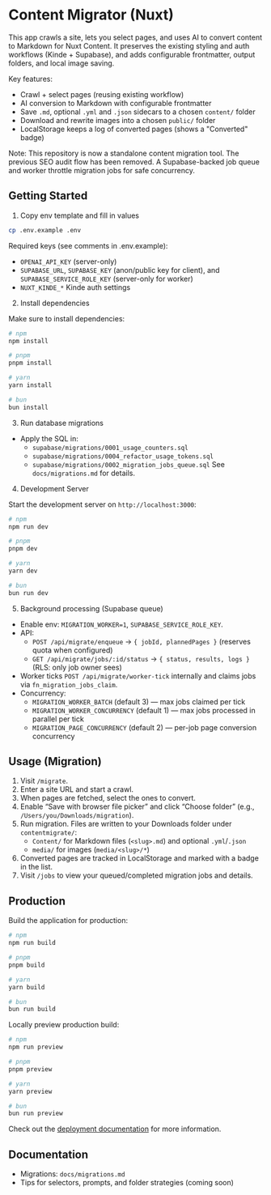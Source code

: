 # Content Migrator (Nuxt)

This app crawls a site, lets you select pages, and uses AI to convert content to Markdown for Nuxt Content. It preserves the existing styling and auth workflows (Kinde + Supabase), and adds configurable frontmatter, output folders, and local image saving.

Key features:

- Crawl + select pages (reusing existing workflow)
- AI conversion to Markdown with configurable frontmatter
- Save `.md`, optional `.yml` and `.json` sidecars to a chosen `content/` folder
- Download and rewrite images into a chosen `public/` folder
- LocalStorage keeps a log of converted pages (shows a "Converted" badge)

Note: This repository is now a standalone content migration tool. The previous SEO audit flow has been removed. A Supabase-backed job queue and worker throttle migration jobs for safe concurrency.

## Getting Started

1) Copy env template and fill in values

```bash
cp .env.example .env
```

Required keys (see comments in .env.example):

- `OPENAI_API_KEY` (server-only)
- `SUPABASE_URL`, `SUPABASE_KEY` (anon/public key for client), and `SUPABASE_SERVICE_ROLE_KEY` (server-only for worker)
- `NUXT_KINDE_*` Kinde auth settings

2) Install dependencies

Make sure to install dependencies:

```bash
# npm
npm install

# pnpm
pnpm install

# yarn
yarn install

# bun
bun install
```

3) Run database migrations

- Apply the SQL in:
  - `supabase/migrations/0001_usage_counters.sql`
  - `supabase/migrations/0004_refactor_usage_tokens.sql`
  - `supabase/migrations/0002_migration_jobs_queue.sql`
  See `docs/migrations.md` for details.

4) Development Server

Start the development server on `http://localhost:3000`:

```bash
# npm
npm run dev

# pnpm
pnpm dev

# yarn
yarn dev

# bun
bun run dev
```

5) Background processing (Supabase queue)

- Enable env: `MIGRATION_WORKER=1`, `SUPABASE_SERVICE_ROLE_KEY`.
- API:
  - `POST /api/migrate/enqueue` → `{ jobId, plannedPages }` (reserves quota when configured)
  - `GET /api/migrate/jobs/:id/status` → `{ status, results, logs }` (RLS: only job owner sees)
- Worker ticks `POST /api/migrate/worker-tick` internally and claims jobs via `fn_migration_jobs_claim`.
 - Concurrency:
   - `MIGRATION_WORKER_BATCH` (default 3) — max jobs claimed per tick
   - `MIGRATION_WORKER_CONCURRENCY` (default 1) — max jobs processed in parallel per tick
   - `MIGRATION_PAGE_CONCURRENCY` (default 2) — per-job page conversion concurrency

## Usage (Migration)

1. Visit `/migrate`.
2. Enter a site URL and start a crawl.
3. When pages are fetched, select the ones to convert.
4. Enable “Save with browser file picker” and click “Choose folder” (e.g., `/Users/you/Downloads/migration`).
5. Run migration. Files are written to your Downloads folder under `contentmigrate/`:
   - `Content/` for Markdown files (`<slug>.md`) and optional `.yml`/`.json`
   - `media/` for images (`media/<slug>/*`)
6. Converted pages are tracked in LocalStorage and marked with a badge in the list.
7. Visit `/jobs` to view your queued/completed migration jobs and details.

## Production

Build the application for production:

```bash
# npm
npm run build

# pnpm
pnpm build

# yarn
yarn build

# bun
bun run build
```

Locally preview production build:

```bash
# npm
npm run preview

# pnpm
pnpm preview

# yarn
yarn preview

# bun
bun run preview
```

Check out the [deployment documentation](https://nuxt.com/docs/getting-started/deployment) for more information.

## Documentation

- Migrations: `docs/migrations.md`
- Tips for selectors, prompts, and folder strategies (coming soon)
